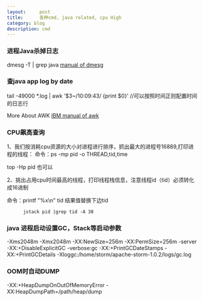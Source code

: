 ```yaml
---
layout:     post
title:      各种cmd, java related, cpu High
category: blog
description: cmd
---
```


### 进程Java杀掉日志

dmesg -T | grep java
<a href="http://man7.org/linux/man-pages/man1/dmesg.1.html">manual of dmesg</a>



### 查java app log by date
tail -49000 *.log | awk '$3~/10:09:43/ {print $0}'   //可以按照时间正则配置时间的日志行

More About AWK <a href="https://www.ibm.com/support/knowledgecenter/zh/ssw_aix_72/com.ibm.aix.cmds1/awk.htm">IBM manual of awk</a>


### CPU飙高查询

1、我们按消耗cpu资源的大小对进程进行排序，抓出最大的进程号16889,打印进程的线程： 
命令：ps -mp pid -o THREAD,tid,time

top -Hp pid 也可以

2、挑出占用cpu时间最高的线程，打印线程栈信息，注意线程id（tid）必须转化成16进制

命令：printf "%x\n" tid                结果值替换下边tid

          jstack pid |grep tid -A 30                   
		  

### java 进程启动设置GC，Stack等启动参数
-Xms2048m -Xmx2048m -XX:NewSize=256m -XX:PermSize=256m -server -XX:+DisableExplicitGC -verbose:gc -XX:+PrintGCDateStamps -XX:+PrintGCDetails -Xloggc:/home/storm/apache-storm-1.0.2/logs/gc.log


### OOM时自动DUMP
-XX:+HeapDumpOnOutOfMemoryError -XX:HeapDumpPath=/path/heap/dump